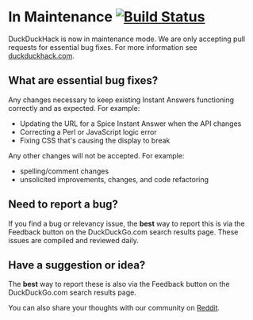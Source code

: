# In Maintenance [![Build Status](https://travis-ci.org/duckduckgo/zeroclickinfo-spice.svg?branch=master)](https://travis-ci.org/duckduckgo/zeroclickinfo-spice)

DuckDuckHack is now in maintenance mode. We are only accepting pull requests for essential bug fixes. For more information see [duckduckhack.com](https://duckduckhack.com). 

## What are essential bug fixes?

Any changes necessary to keep existing Instant Answers functioning correctly and as expected. For example:

  - Updating the URL for a Spice Instant Answer when the API changes
  - Correcting a Perl or JavaScript logic error
  - Fixing CSS that's causing the display to break

Any other changes will not be accepted. For example:

  - spelling/comment changes
  - unsolicited improvements, changes, and code refactoring

## Need to report a bug?
If you find a bug or relevancy issue, the **best** way to report this is via the Feedback button on the DuckDuckGo.com search results page. These issues are compiled and reviewed daily.

## Have a suggestion or idea?
The **best** way to report these is also via the Feedback button on the DuckDuckGo.com search results page.

You can also share your thoughts with our community on [Reddit](https://www.reddit.com/r/duckduckgo/).
